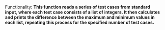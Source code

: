 Functionality: **This function reads a series of test cases from standard input, where each test case consists of a list of integers. It then calculates and prints the difference between the maximum and minimum values in each list, repeating this process for the specified number of test cases.**
